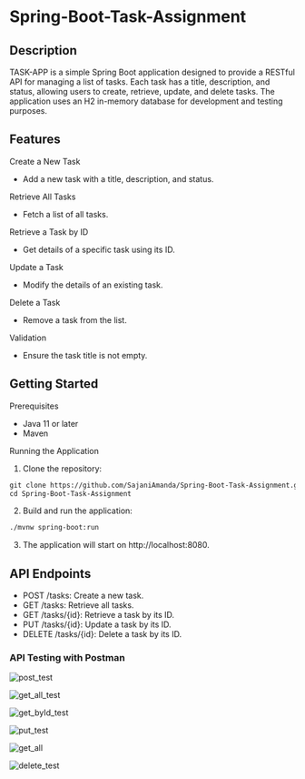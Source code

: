 # Spring-Boot-Task-Assignment

## Description
TASK-APP is a simple Spring Boot application designed to provide a RESTful API for managing a list of tasks. Each task has a title, description, and status, allowing users to create, retrieve, update, and delete tasks. The application uses an H2 in-memory database for development and testing purposes.

## Features

Create a New Task
- Add a new task with a title, description, and status.

Retrieve All Tasks
- Fetch a list of all tasks.

Retrieve a Task by ID
- Get details of a specific task using its ID.

Update a Task
- Modify the details of an existing task.

Delete a Task
- Remove a task from the list.

Validation
- Ensure the task title is not empty.

## Getting Started
Prerequisites
- Java 11 or later
- Maven

Running the Application

1. Clone the repository:
```markdown
git clone https://github.com/SajaniAmanda/Spring-Boot-Task-Assignment.git
cd Spring-Boot-Task-Assignment
```
2. Build and run the application:
```markdown
./mvnw spring-boot:run
```
3. The application will start on http://localhost:8080.

## API Endpoints
- POST /tasks: Create a new task.
- GET /tasks: Retrieve all tasks.
- GET /tasks/{id}: Retrieve a task by its ID.
- PUT /tasks/{id}: Update a task by its ID.
- DELETE /tasks/{id}: Delete a task by its ID.

### API Testing with Postman 

![post_test](https://github.com/SajaniAmanda/Spring-Boot-Task-Assignment/assets/109839850/e74a1f80-a0c6-4673-a10e-df63ab5bb4ea)

![get_all_test](https://github.com/SajaniAmanda/Spring-Boot-Task-Assignment/assets/109839850/67816731-e2d7-49e2-8f76-b796fd46685b)

![get_byId_test](https://github.com/SajaniAmanda/Spring-Boot-Task-Assignment/assets/109839850/77625e97-131c-473f-a2b5-c324fd2065ad)

![put_test](https://github.com/SajaniAmanda/Spring-Boot-Task-Assignment/assets/109839850/07762508-c275-418b-883f-1032a71bb00a)

![get_all](https://github.com/SajaniAmanda/Spring-Boot-Task-Assignment/assets/109839850/bfc20022-8a1e-4ca3-bc42-751c2db76a78)

![delete_test](https://github.com/SajaniAmanda/Spring-Boot-Task-Assignment/assets/109839850/bc4fd688-3b8f-4791-9e5d-610d1f9251aa)



